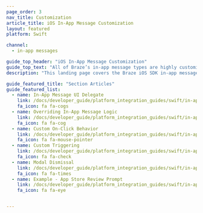 ```yaml
---
page_order: 3
nav_title: Customization
article_title: iOS In-App Message Customization
layout: featured
platform: Swift

channel:
  - in-app messages

guide_top_header: "iOS In-App Message Customization"
guide_top_text: "All of Braze’s in-app message types are highly customizable across messages, images, click-actions, analytics, editable styling, custom display options, and custom delivery options. Multiple options can be configured on a per message basis from <a href='/docs/user_guide/message_building_by_channel/in-app_messages/create/'>within the dashboard</a>. Braze additionally provides multiple levels of advanced customization to satisfy a variety of use cases and needs."
description: "This landing page covers the Braze iOS SDK in-app message customization options."

guide_featured_title: "Section Articles"
guide_featured_list:
  - name: In-App Message UI Delegate
    link: /docs/developer_guide/platform_integration_guides/swift/in-app_messaging/customization/setting_delegates/
    fa_icon: fa fa-cogs
  - name: Overriding In-App Message Logic
    link: /docs/developer_guide/platform_integration_guides/swift/in-app_messaging/customization/handling_in_app_display/
    fa_icon: fa fa-cog
  - name: Custom On-Click Behavior
    link: /docs/developer_guide/platform_integration_guides/swift/in-app_messaging/customization/behavior_on_click/
    fa_icon: fa fa-mouse-pointer
  - name: Custom Triggering
    link: /docs/developer_guide/platform_integration_guides/swift/in-app_messaging/customization/custom_triggering/
    fa_icon: fa fa-check
  - name: Modal Dismissal
    link: /docs/developer_guide/platform_integration_guides/swift/in-app_messaging/customization/modal_dismissal/
    fa_icon: fa fa-times
  - name: Example - App Store Review Prompt
    link: /docs/developer_guide/platform_integration_guides/swift/in-app_messaging/customization/custom_app_store_review_prompt/
    fa_icon: fa fa-eye


---
```

<br><br>